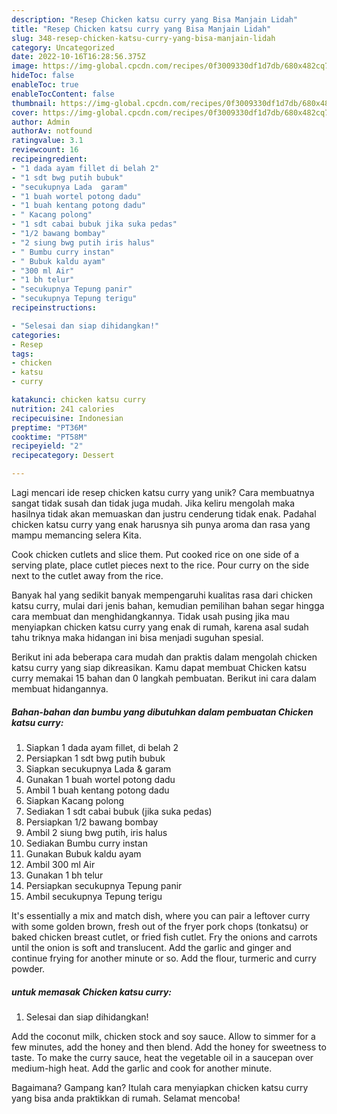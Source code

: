 ```yaml
---
description: "Resep Chicken katsu curry yang Bisa Manjain Lidah"
title: "Resep Chicken katsu curry yang Bisa Manjain Lidah"
slug: 348-resep-chicken-katsu-curry-yang-bisa-manjain-lidah
category: Uncategorized
date: 2022-10-16T16:28:56.375Z
image: https://img-global.cpcdn.com/recipes/0f3009330df1d7db/680x482cq70/chicken-katsu-curry-foto-resep-utama.jpg
hideToc: false
enableToc: true
enableTocContent: false
thumbnail: https://img-global.cpcdn.com/recipes/0f3009330df1d7db/680x482cq70/chicken-katsu-curry-foto-resep-utama.jpg
cover: https://img-global.cpcdn.com/recipes/0f3009330df1d7db/680x482cq70/chicken-katsu-curry-foto-resep-utama.jpg
author: Admin
authorAv: notfound
ratingvalue: 3.1
reviewcount: 16
recipeingredient:
- "1 dada ayam fillet di belah 2"
- "1 sdt bwg putih bubuk"
- "secukupnya Lada  garam"
- "1 buah wortel potong dadu"
- "1 buah kentang potong dadu"
- " Kacang polong"
- "1 sdt cabai bubuk jika suka pedas"
- "1/2 bawang bombay"
- "2 siung bwg putih iris halus"
- " Bumbu curry instan"
- " Bubuk kaldu ayam"
- "300 ml Air"
- "1 bh telur"
- "secukupnya Tepung panir"
- "secukupnya Tepung terigu"
recipeinstructions:

- "Selesai dan siap dihidangkan!"
categories:
- Resep
tags:
- chicken
- katsu
- curry

katakunci: chicken katsu curry 
nutrition: 241 calories
recipecuisine: Indonesian
preptime: "PT36M"
cooktime: "PT58M"
recipeyield: "2"
recipecategory: Dessert

---
```





Lagi mencari ide resep chicken katsu curry yang unik? Cara membuatnya sangat tidak susah dan tidak juga mudah. Jika keliru mengolah maka hasilnya tidak akan memuaskan dan justru cenderung tidak enak. Padahal chicken katsu curry yang enak harusnya sih punya aroma dan rasa yang mampu memancing selera Kita.





Cook chicken cutlets and slice them. Put cooked rice on one side of a serving plate, place cutlet pieces next to the rice. Pour curry on the side next to the cutlet away from the rice.

Banyak hal yang sedikit banyak mempengaruhi kualitas rasa dari chicken katsu curry, mulai dari jenis bahan, kemudian pemilihan bahan segar hingga cara membuat dan menghidangkannya. Tidak usah pusing jika mau menyiapkan chicken katsu curry yang enak di rumah, karena asal sudah tahu triknya maka hidangan ini bisa menjadi suguhan spesial.






Berikut ini ada beberapa cara mudah dan praktis dalam mengolah chicken katsu curry yang siap dikreasikan. Kamu dapat membuat Chicken katsu curry memakai 15 bahan dan 0 langkah pembuatan. Berikut ini cara dalam membuat hidangannya.

<!--inarticleads1-->

##### Bahan-bahan dan bumbu yang dibutuhkan dalam pembuatan Chicken katsu curry:

1. Siapkan 1 dada ayam fillet, di belah 2
1. Persiapkan 1 sdt bwg putih bubuk
1. Siapkan secukupnya Lada &amp; garam
1. Gunakan 1 buah wortel potong dadu
1. Ambil 1 buah kentang potong dadu
1. Siapkan  Kacang polong
1. Sediakan 1 sdt cabai bubuk (jika suka pedas)
1. Persiapkan 1/2 bawang bombay
1. Ambil 2 siung bwg putih, iris halus
1. Sediakan  Bumbu curry instan
1. Gunakan  Bubuk kaldu ayam
1. Ambil 300 ml Air
1. Gunakan 1 bh telur
1. Persiapkan secukupnya Tepung panir
1. Ambil secukupnya Tepung terigu


It&#39;s essentially a mix and match dish, where you can pair a leftover curry with some golden brown, fresh out of the fryer pork chops (tonkatsu) or baked chicken breast cutlet, or fried fish cutlet. Fry the onions and carrots until the onion is soft and translucent. Add the garlic and ginger and continue frying for another minute or so. Add the flour, turmeric and curry powder. 

<!--inarticleads2-->

#####  untuk memasak Chicken katsu curry:


1. Selesai dan siap dihidangkan!

Add the coconut milk, chicken stock and soy sauce. Allow to simmer for a few minutes, add the honey and then blend. Add the honey for sweetness to taste. To make the curry sauce, heat the vegetable oil in a saucepan over medium-high heat. Add the garlic and cook for another minute. 

Bagaimana? Gampang kan? Itulah cara menyiapkan chicken katsu curry yang bisa anda praktikkan di rumah. Selamat mencoba!
